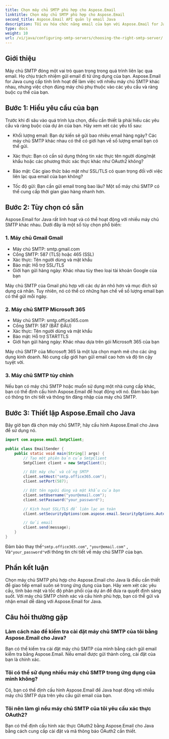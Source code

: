 ```yaml
---
title: Chọn máy chủ SMTP phù hợp cho Aspose.Email
linktitle: Chọn máy chủ SMTP phù hợp cho Aspose.Email
second_title: Aspose.Email API quản lý email Java
description: Tối ưu hóa chức năng email của bạn với Aspose.Email for Java. Tìm hiểu cách chọn đúng máy chủ SMTP và gửi email dễ dàng.
type: docs
weight: 10
url: /vi/java/configuring-smtp-servers/choosing-the-right-smtp-server/
---
```


## Giới thiệu

Máy chủ SMTP đóng một vai trò quan trọng trong quá trình liên lạc qua email. Họ chịu trách nhiệm gửi email đi từ ứng dụng của bạn. Aspose.Email for Java cung cấp tính linh hoạt để làm việc với nhiều máy chủ SMTP khác nhau, nhưng việc chọn đúng máy chủ phụ thuộc vào các yêu cầu và ràng buộc cụ thể của bạn.

## Bước 1: Hiểu yêu cầu của bạn

Trước khi đi sâu vào quá trình lựa chọn, điều cần thiết là phải hiểu các yêu cầu và ràng buộc của dự án của bạn. Hãy xem xét các yếu tố sau:

- Khối lượng email: Bạn dự kiến sẽ gửi bao nhiêu email hàng ngày? Các máy chủ SMTP khác nhau có thể có giới hạn về số lượng email bạn có thể gửi.

- Xác thực: Bạn có cần sử dụng thông tin xác thực tên người dùng/mật khẩu hoặc các phương thức xác thực khác như OAuth2 không?

- Bảo mật: Các giao thức bảo mật như SSL/TLS có quan trọng đối với việc liên lạc qua email của bạn không?

- Tốc độ gửi: Bạn cần gửi email trong bao lâu? Một số máy chủ SMTP có thể cung cấp thời gian giao hàng nhanh hơn.

## Bước 2: Tùy chọn có sẵn

Aspose.Email for Java rất linh hoạt và có thể hoạt động với nhiều máy chủ SMTP khác nhau. Dưới đây là một số tùy chọn phổ biến:

### 1. Máy chủ Gmail Gmail

- Máy chủ SMTP: smtp.gmail.com
- Cổng SMTP: 587 (TLS) hoặc 465 (SSL)
- Xác thực: Tên người dùng và mật khẩu
- Bảo mật: Hỗ trợ SSL/TLS
- Giới hạn gửi hàng ngày: Khác nhau tùy theo loại tài khoản Google của bạn

Máy chủ SMTP của Gmail phù hợp với các dự án nhỏ hơn và mục đích sử dụng cá nhân. Tuy nhiên, nó có thể có những hạn chế về số lượng email bạn có thể gửi mỗi ngày.

### 2. Máy chủ SMTP Microsoft 365

- Máy chủ SMTP: smtp.office365.com
- Cổng SMTP: 587 (BẮT ĐẦU)
- Xác thực: Tên người dùng và mật khẩu
- Bảo mật: Hỗ trợ STARTTLS
- Giới hạn gửi hàng ngày: Khác nhau dựa trên gói Microsoft 365 của bạn

Máy chủ SMTP của Microsoft 365 là một lựa chọn mạnh mẽ cho các ứng dụng kinh doanh. Nó cung cấp giới hạn gửi email cao hơn và độ tin cậy tuyệt vời.

### 3. Máy chủ SMTP tùy chỉnh

Nếu bạn có máy chủ SMTP hoặc muốn sử dụng một nhà cung cấp khác, bạn có thể định cấu hình Aspose.Email để hoạt động với nó. Đảm bảo bạn có thông tin chi tiết và thông tin đăng nhập của máy chủ SMTP.

## Bước 3: Thiết lập Aspose.Email cho Java

Bây giờ bạn đã chọn máy chủ SMTP, hãy cấu hình Aspose.Email cho Java để sử dụng nó.

```java
import com.aspose.email.SmtpClient;

public class EmailSender {
    public static void main(String[] args) {
        // Tạo một phiên bản của SmtpClient
        SmtpClient client = new SmtpClient();

        // Đặt máy chủ và cổng SMTP
        client.setHost("smtp.office365.com");
        client.setPort(587);

        // Đặt tên người dùng và mật khẩu của bạn
        client.setUsername("your@email.com");
        client.setPassword("your_password");

        // Kích hoạt SSL/TLS để liên lạc an toàn
        client.setSecurityOptions(com.aspose.email.SecurityOptions.Auto);

        // Gửi email
        client.send(message);
    }
}
```

 Đảm bảo thay thế`"smtp.office365.com"`, `"your@email.com"` , Và`"your_password"`với thông tin chi tiết về máy chủ SMTP của bạn.

## Phần kết luận

Chọn máy chủ SMTP phù hợp cho Aspose.Email cho Java là điều cần thiết để giao tiếp email suôn sẻ trong ứng dụng của bạn. Hãy xem xét các yêu cầu, tính bảo mật và tốc độ phân phối của dự án để đưa ra quyết định sáng suốt. Với máy chủ SMTP chính xác và cấu hình phù hợp, bạn có thể gửi và nhận email dễ dàng với Aspose.Email for Java.

## Câu hỏi thường gặp

### Làm cách nào để kiểm tra cài đặt máy chủ SMTP của tôi bằng Aspose.Email cho Java?

Bạn có thể kiểm tra cài đặt máy chủ SMTP của mình bằng cách gửi email kiểm tra bằng Aspose.Email. Nếu email được gửi thành công, cài đặt của bạn là chính xác.

### Tôi có thể sử dụng nhiều máy chủ SMTP trong ứng dụng của mình không?

Có, bạn có thể định cấu hình Aspose.Email để Java hoạt động với nhiều máy chủ SMTP dựa trên yêu cầu gửi email của bạn.

### Tôi nên làm gì nếu máy chủ SMTP của tôi yêu cầu xác thực OAuth2?

Bạn có thể định cấu hình xác thực OAuth2 bằng Aspose.Email cho Java bằng cách cung cấp cài đặt và mã thông báo OAuth2 cần thiết.